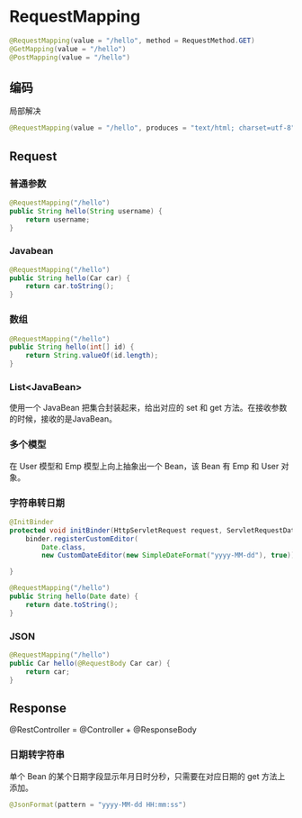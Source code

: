 # RequestMapping

```java
@RequestMapping(value = "/hello", method = RequestMethod.GET)
@GetMapping(value = "/hello")
@PostMapping(value = "/hello")
```

## 编码

局部解决

```java
@RequestMapping(value = "/hello", produces = "text/html; charset=utf-8")
```

## Request

### 普通参数

```java
@RequestMapping("/hello")
public String hello(String username) {
    return username;
}
```

### Javabean

```java
@RequestMapping("/hello")
public String hello(Car car) {
    return car.toString();
}
```

### 数组

```java
@RequestMapping("/hello")
public String hello(int[] id) {
    return String.valueOf(id.length);
}
```

### List\<JavaBean>

使用一个 JavaBean 把集合封装起来，给出对应的 set 和 get 方法。在接收参数的时候，接收的是JavaBean。

### 多个模型

在 User 模型和 Emp 模型上向上抽象出一个 Bean，该 Bean 有 Emp 和 User 对象。

### 字符串转日期

```java
@InitBinder
protected void initBinder(HttpServletRequest request, ServletRequestDataBinder binder) {
    binder.registerCustomEditor(
        Date.class,
        new CustomDateEditor(new SimpleDateFormat("yyyy-MM-dd"), true));

}

@RequestMapping("/hello")
public String hello(Date date) {
    return date.toString();
}
```

### JSON

```java
@RequestMapping("/hello")
public Car hello(@RequestBody Car car) {
    return car;
}
```

## Response

@RestController = @Controller + @ResponseBody

### 日期转字符串

单个 Bean 的某个日期字段显示年月日时分秒，只需要在对应日期的 get 方法上添加。

```java
@JsonFormat(pattern = "yyyy-MM-dd HH:mm:ss")
```

